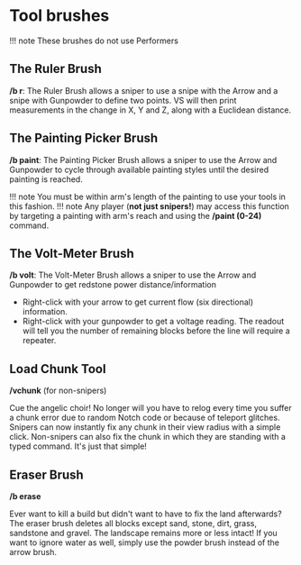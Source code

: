 # Tool brushes

!!! note
    These brushes do not use Performers

## The Ruler Brush

**/b r**: The Ruler Brush allows a sniper to use a snipe with the  Arrow and a snipe with Gunpowder to define two points. VS will then  print measurements in the change in X, Y and Z, along with a Euclidean  distance.

## The Painting Picker Brush

**/b paint**: The Painting Picker Brush allows a sniper to use the Arrow and Gunpowder to cycle through available painting styles until the desired painting is reached.

!!! note
    You must be within arm's length of the painting to use your tools in this fashion.
!!! note
    Any player (**not just snipers!**) may access this function by targeting a painting with arm's reach and using the **/paint (0-24)** command.

## The Volt-Meter Brush

**/b volt**: The Volt-Meter Brush allows a sniper to use the Arrow and Gunpowder to get redstone power distance/information

* Right-click with your arrow to get current flow (six directional) information.
* Right-click with your gunpowder to get a voltage reading. The readout will tell you the number of remaining blocks before the line will require a repeater.

## Load Chunk Tool

**/vchunk** (for non-snipers)

Cue the angelic choir! No longer will you have to relog every time you suffer a chunk error due to random Notch code or because of teleport glitches. Snipers can now instantly fix any chunk in their view radius  with a simple click. Non-snipers can also fix the chunk in which they  are standing with a typed command. It's just that simple! 

## Eraser Brush

**/b erase**

Ever want to kill a build but didn't want to have to fix the land afterwards? The eraser brush deletes all blocks except sand, stone,  dirt, grass, sandstone and gravel. The landscape remains more or less  intact! If you want to ignore water as well, simply use the powder brush instead of the arrow brush.
